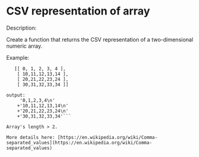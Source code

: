 # CSV representation of array
Description:

Create a function that returns the CSV representation of a two-dimensional numeric array.

Example:

```input:
   [[ 0, 1, 2, 3, 4 ],
    [ 10,11,12,13,14 ],
    [ 20,21,22,23,24 ],
    [ 30,31,32,33,34 ]] 

output:
     '0,1,2,3,4\n'
    +'10,11,12,13,14\n'
    +'20,21,22,23,24\n'
    +'30,31,32,33,34'```

Array's length > 2.

More details here: [https://en.wikipedia.org/wiki/Comma-separated_values](https://en.wikipedia.org/wiki/Comma-separated_values)
